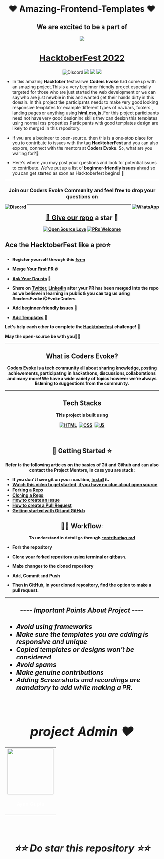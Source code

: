 <h1 align='center'> ❤️ Amazing-Frontend-Templates ❤️  </h1>


<h2 align="center">We are excited to be a part of  </h2>

<p align="center">
    <a href="https://hacktoberfest.digitalocean.com/">
        <img src="download(2).png">
    </a>
</p>

<h1 align="center"> <a href="https://hacktoberfest.digitalocean.com">HacktoberFest 2022</a></h1>

<p align="center">
 <img alt="Discord" src="https://img.shields.io/discord/813774169799917568?label=Join%20Discord"> 
  <img src="https://img.shields.io/github/contributors/Coders-Evoke-Community/Amazing-Frontend_Templates?color=yellow&logo=Github&logoColor=yellow">
  
  <img src="https://img.shields.io/github/stars/Coders-Evoke-Community/Amazing-Frontend_Templates?color=%2354d747)](https://github.com/Coders-Evoke-Community/Amazing-Frontend_Templates" >
  <img src="https://img.shields.io/github/forks/Coders-Evoke-Community/Amazing-Frontend_Templates?color=red&logo=Github&logoColor=%2354d747)](https://github.com/Coders-Evoke-Community/Amazing-Frontend_Templates/network)" >
</p>

- In this amazing **Hacktober** festival we **Coders Evoke** had come up with an amazing project.This is a very beginner friendly project especially targeted for those who are just started the web development or we can say who are just newbie in this and wanted get their hands dirty in this domain. In this project the participants needs to make very good looking responsive templates for example different types of navbars, footers , landing pages or anything using **html,css,js** .For this project participants need not have very good designing skills they can  design this templates using normal css properties.Participants with good templates design are likely to merged in this repository.

- If you are a begineer to open-source, then this is a one-stop place for you to contribute to issues with the tag **HacktoberFest** and you can also explore, connect with the mentors at **Coders Evoke**. So, what are you waiting for?🎉

- Here's where you may post your questions and look for potential issues to contribute. We've put up a list of **beginner-friendly issues** ahead so you can get started as soon as Hacktoberfest begins! 🚀 

---

<h3 align="center"> <b>Join our Coders Evoke  Community and feel free to drop your questions on</h3>
    

    
 <div align="center">
   <a href="https://discord.gg/XMuEPgCj6y ">
 <img align="left" alt="Discord" src="https://img.shields.io/badge/Discord-7289DA?style=for-the-badge&logo=discord&logoColor=white"> 
   <a href="https://chat.whatsapp.com/EGM3Sodus9W3Q9CavBKhiM">
 <img align="right" alt="WhatsApp" src="https://img.shields.io/badge/WhatsApp-25D366?style=for-the-badge&logo=whatsapp&logoColor=white"> 
</div>
    

         
    
   


---
         
<div align="center">

## 💯 [Give our repo](https://github.com/Ayan-thecodeking/Amazing-Frontend-Templates.git) a star 🌟 


[![Open Source Love](https://badges.frapsoft.com/os/v2/open-source.svg?v=103)](https://github.com/Coders-Evoke-Community/Amazing-Frontend_Templates)
[![PRs Welcome](https://img.shields.io/badge/PRs-welcome-red.svg?style=flat&logo=git)](https://github.com/Coders-Evoke-Community/Amazing-Frontend_Templates) 

</div>

## Ace the HacktoberFest like a pro⭐

- Register yourself through this [form](https://forms.gle/B1gobSfzvtmXeo5bA)

- [Merge Your First PR](#your-first-pr) 🔥

- [Ask Your Doubts](https://discord.gg/FZusE7FH4q) 💬

- Share on [Twitter](https://twitter.com/EvokeCoders?s=09), [LinkedIn]( https://www.linkedin.com/in/coders-evoke-a26305213/) after your PR has been merged into the repo as we believe in learning in public & you can tag us using #codersEvoke @EvokeCoders


- [Add beginner-friendly issues]([#contributing](https://github.com/Coders-Evoke-Community/Amazing-Frontend_Templates/issues)) 🙏

- [Add Templates](https://github.com/Coders-Evoke-Community/Amazing-Frontend_Templates/tree/main/Templates) 📖

Let's help each other to complete the [Hacktoberfest](https://hacktoberfest.digitalocean.com/) challenge! 🚀 

May the open-source be with you🎉🎉

<div align='center'>

---

## What is Coders Evoke?
[Coders Evoke](https://discord.gg/FZusE7FH4q) is a tech community all about sharing knowledge, posting achievements, participating in hackathons, discussions,collaborations and many more! We have a wide variety of topics however we’re always listening to suggestions from the community.
</div>

---

<div align='center'>

## Tech Stacks
This project is built using<br/><br/>
[![HTML](https://img.shields.io/badge/html5%20-%23E34F26.svg?&style=for-the-badge&logo=html5&logoColor=white)](https://github.com/Coders-Evoke-Community/Amazing-Frontend_Templates/search?l=html)&nbsp;
[![CSS](https://img.shields.io/badge/css3%20-%231572B6.svg?&style=for-the-badge&logo=css3&logoColor=white)](https://github.com/Coders-Evoke-Community/Amazing-Frontend_Templates/search?l=css)&nbsp;
[![JS](https://img.shields.io/badge/javascript%20-%23323330.svg?&style=for-the-badge&logo=javascript&logoColor=%23F7DF1E)](https://github.com/Coders-Evoke-Community/Amazing-Frontend_Templates/search?l=javascript)

</div>
<br>


<div align='center'>

## 📌 Getting Started ⭐

Refer to the following articles on the basics of Git and Github and can also contact the Project Mentors, in case you are stuck:
</div>

- If you don't have git on your machine, [install](https://help.github.com/articles/set-up-git/) it.
- [Watch this video to get started, if you have no clue about open source](https://youtu.be/IJB27MQH2PI)
- [Forking a Repo](https://help.github.com/en/github/getting-started-with-github/fork-a-repo)
- [Cloning a Repo](https://docs.github.com/en/github/creating-cloning-and-archiving-repositories/cloning-a-repository-from-github/cloning-a-repository)
- [How to create an Issue](https://docs.github.com/en/issues/tracking-your-work-with-issues/creating-issues/creating-an-issue)
- [How to create a Pull Request](https://opensource.com/article/19/7/create-pull-request-github)
- [Getting started with Git and GitHub](https://towardsdatascience.com/getting-started-with-git-and-github-6fcd0f2d4ac6)

<div align='center'>
<h2>👨‍💻 Workflow:</h2>

<p4>To understand in detail go through <a href='https://github.com/Coders-Evoke-Community/Amazing-Frontend_Templates/blob/main/contributing.md'>contributing.md</a></p4>
</div>



- Fork the repository

- Clone your forked repository using terminal or gitbash.

- Make changes to the cloned repository

- Add, Commit and Push

- Then in GitHub, in your cloned repository, find the option to make a pull request. 

---

<h2 align='center'><b><i> ---- Important Points About Project ----<i></b><h2>

- Avoid using frameworks 
- Make sure the templates you are adding is responsive and unique 
- Copied templates or designs won't be considered 
- Avoid spams 
- Make genuine contributions 
 - Adding Screenshots and recordings are mandatory to add while making a PR.

</i>


<br>
<h1 align=center> project Admin ❤️ </h1>


  <div align="center">
<table>
<tr>

<td align="center"><a href="https://github.com/Ayan-thecodeking"><img src="https://avatars.githubusercontent.com/u/78692566?v=4" width=150px height=150px /></a></br> <h4 style="color:white;">Ayan Gupta</h4>

     
</tr>
</table>
<br>


</div>

<div align="center">

 ##  ⭐⭐ Do star this repository ⭐⭐

